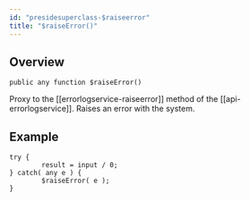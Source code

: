```yaml
---
id: "presidesuperclass-$raiseerror"
title: "$raiseError()"
---
```



## Overview




```luceescript
public any function $raiseError()
```

Proxy to the [[errorlogservice-raiseerror]] method of the [[api-errorlogservice]].
Raises an error with the system.


## Example


```luceescript
try {
        result = input / 0;
} catch( any e ) {
        $raiseError( e );
}
```

